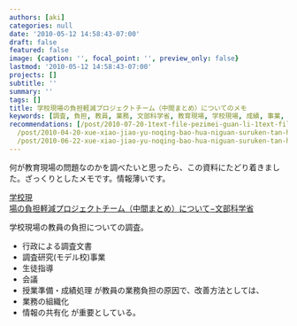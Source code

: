 ```yaml
---
authors: [aki]
categories: null
date: '2010-05-12 14:58:43-07:00'
draft: false
featured: false
image: {caption: '', focal_point: '', preview_only: false}
lastmod: '2010-05-12 14:58:43-07:00'
projects: []
subtitle: ''
summary: ''
tags: []
title: 学校現場の負担軽減プロジェクトチーム（中間まとめ）についてのメモ
keywords: [調査, 負担, 教員, 業務, 文部科学省, 教育現場, 学校現場, 成績, 事業, 情報]
recommendations: [/post/2010-07-20-1text-file-pezimei-guan-li-1text-filetositedaunrodoke/,
  /post/2010-04-20-xue-xiao-jiao-yu-noqing-bao-hua-niguan-suruken-tan-hui-noraibupei-xin-gaxing-warerusoudesu-qing-bao-hua-tojiao-yu/,
  /post/2010-06-22-xue-xiao-jiao-yu-noqing-bao-hua-niguan-suruken-tan-hui-di-6hui-nomemo-number-johokon/]
---
```


何が教育現場の問題なのかを調べたいと思ったら、この資料にたどり着きました。ざっくりとしたメモです。情報薄いです。

[ 学校現  
場の負担軽減プロジェクトチーム（中間まとめ）について−文部科学省](http://www.mext.go.jp/b_menu/houdou/19/12/07121813.htm)

学校現場の教員の負担についての調査。

- 行政による調査文書
- 調査研究(モデル校)事業
- 生徒指導
- 会議
- 授業準備・成績処理
が教員の業務負担の原因で、改善方法としては、
- 業務の組織化
- 情報の共有化
が重要としている。